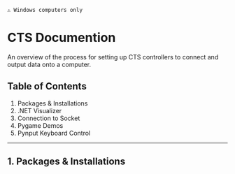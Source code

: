 `⚠️ Windows computers only`
# CTS Documention

An overview of the process for setting up CTS controllers to connect and output data onto a computer. </br>


## Table of Contents
1. Packages & Installations
2. .NET Visualizer
3. Connection to Socket
4. Pygame Demos
5. Pynput Keyboard Control

---

## 1. Packages & Installations
